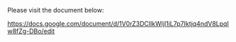 Please visit the document below:

https://docs.google.com/document/d/1V0rZ3DCIlkWljl1iL7p7Iktjq4ndV8LpqIw8fZg-DBo/edit
